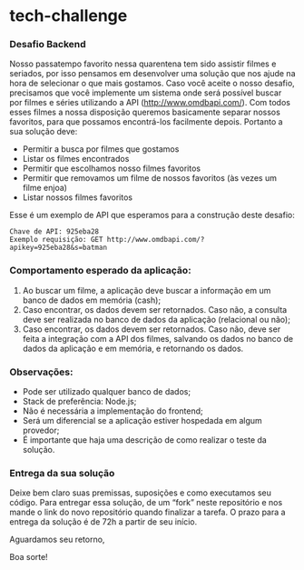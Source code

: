 # tech-challenge

### Desafio Backend
Nosso passatempo favorito nessa quarentena tem sido assistir filmes e seriados, por isso pensamos em desenvolver uma solução que nos ajude na hora de selecionar o que mais gostamos. Caso você aceite o nosso desafio, precisamos que você implemente um sistema onde será possível buscar por filmes e séries utilizando a API (http://www.omdbapi.com/). Com todos esses filmes a nossa disposição queremos basicamente separar nossos favoritos, para que possamos encontrá-los facilmente depois. Portanto a sua solução deve:

- Permitir a busca por filmes que gostamos
- Listar os filmes encontrados
- Permitir que escolhamos nosso filmes favoritos
- Permitir que removamos um filme de nossos favoritos (às vezes um filme enjoa)
- Listar nossos filmes favoritos

Esse é um exemplo de API que esperamos para a construção deste desafio:

```
Chave de API: 925eba28
Exemplo requisição: GET http://www.omdbapi.com/?apikey=925eba28&s=batman
```

### Comportamento esperado da aplicação:
1) Ao buscar um filme, a aplicação deve buscar a informação em um banco de dados em memória (cash);
2) Caso encontrar, os dados devem ser retornados. Caso não, a consulta deve ser realizada no banco de dados da aplicação (relacional ou não);
3) Caso encontrar, os dados devem ser retornados. Caso não, deve ser feita a integração com a API dos filmes, salvando os dados no banco de dados da aplicação e em memória, e retornando os dados.

### Observações:
* Pode ser utilizado qualquer banco de dados;
* Stack de preferência: Node.js;
* Não é necessária a implementação do frontend;
* Será um diferencial se a aplicação estiver hospedada em algum provedor;
* É importante que haja uma descrição de como realizar o teste da solução.

### Entrega da sua solução
Deixe bem claro suas premissas, suposições e como executamos seu código. Para entregar essa solução, de um “fork” neste repositório e nos mande o link do novo repositório quando finalizar a tarefa.
O prazo para a entrega da solução é de 72h a partir de seu início.

Aguardamos seu retorno,

Boa sorte!
